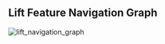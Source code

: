 

## Lift Feature Navigation Graph
![lift_navigation_graph](https://github.com/qwqeqrqwqeqr/lift-android/assets/71648406/ae63dfa7-4d2b-48a9-bd98-cb3320da48bc)



